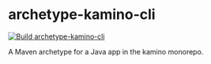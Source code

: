 # archetype-kamino-cli

[![Build archetype-kamino-cli](https://github.com/ngeor/kamino/actions/workflows/build-archetypes-archetype-kamino-cli.yml/badge.svg)](https://github.com/ngeor/kamino/actions/workflows/build-archetypes-archetype-kamino-cli.yml)

A Maven archetype for a Java app in the kamino monorepo.
